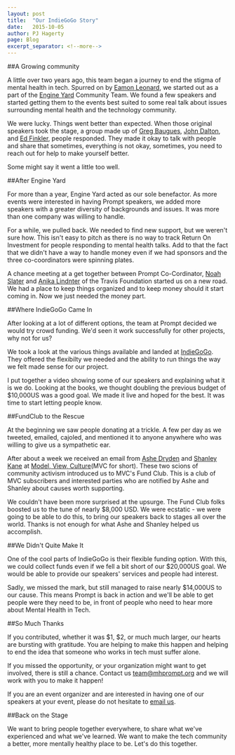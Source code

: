 ```yaml
---
layout: post
title:  "Our IndieGoGo Story"
date:   2015-10-05
author: PJ Hagerty
page: Blog
excerpt_separator: <!--more-->
---
```


##A Growing community

A little over two years ago, this team began a journey to end the stigma of mental health in tech.  Spurred on by [Eamon Leonard](https://twitter.com/eamonleonard), we started out as a part of the [Engine Yard](http://engineyard.com) Community Team.  We found a few speakers and started getting them to the events best suited to some real talk about issues surrounding mental health and the technology community.

We were lucky.  Things went better than expected.  When those original speakers took the stage, a group made up of [Greg Baugues](https://twitter.com/greggyb), [John Dalton](https://twitter.com/johndalton), and [Ed Finkler](https://twitter.com/funkatron), people responded.  They made it okay to talk with people and share that sometimes, everything is not okay, sometimes, you need to reach out for help to make yourself better.

Some might say it went a little too well.

##After Engine Yard

For more than a year, Engine Yard acted as our sole benefactor.  As more events were interested in having Prompt speakers, we added more speakers with a greater diversity of backgrounds and issues.  It was more than one company was willing to handle.

For a while, we pulled back.  We needed to find new support, but we weren't sure how.  This isn't easy to pitch as there is no way to track Return On Investment for people responding to mental health talks.  Add to that the fact that we didn't have a way to handle money even if we had sponsors and the three co-coordinators were spinning plates.

A chance meeting at a get together between Prompt Co-Cordinator, [Noah Slater](https://twitter.com/nslater) and [Anika Lindnter](https://twitter.com/langziehohr) of the Travis Foundation started us on a new road.  We had a place to keep things organized and to keep money should it start coming in.  Now we just needed the money part.

##Where IndieGoGo Came In

After looking at a lot of different options, the team at Prompt decided we would try crowd funding.  We'd seen it work successfully for other projects, why not for us?

We took a look at the various things available and landed at [IndieGoGo](http://indiegogo.com).  They offered the flexibilty we needed and the ability to run things the way we felt made sense for our project.

I put together a video showing some of our speakers and explaining what it is we do.  Looking at the books, we thought doubling the previous budget of $10,000US was a good goal.  We made it live and hoped for the best.  It was time to start letting people know.

##FundClub to the Rescue

At the beginning we saw people donating at a trickle.  A few per day as we tweeted, emailed, cajoled, and mentioned it to anyone anywhere who was willing to give us a sympathetic ear.

After about a week we received an email from [Ashe Dryden](https://twitter.com/ashedryden) and [Shanley Kane](https://twitter.com/shanley) at [Model, View, Culture](https://modelviewculture.com/)(MVC for short).  These two scions of community activism introduced us to MVC's Fund Club.  This is a club of MVC subscribers and interested parties who are notified by Ashe and Shanley about causes worth supporting.  

We couldn't have been more surprised at the upsurge.  The Fund Club folks boosted us to the tune of nearly $8,000 USD.  We were ecstatic - we were going to be able to do this, to bring our speakers back to stages all over the world.  Thanks is not enough for what Ashe and Shanley helped us accomplish.

##We Didn't Quite Make It

One of the cool parts of IndieGoGo is their flexible funding option.  With this, we could collect funds even if we fell a bit short of our $20,000US goal.  We would be able to provide our speakers' services and people had interest.

Sadly, we missed the mark, but still managed to raise nearly $14,000US to our cause.  This means Prompt is back in action and we'll be able to get people were they need to be, in front of people who need to hear more about Mental Health in Tech.

##So Much Thanks

If you contributed, whether it was $1, $2, or much much larger, our hearts are bursting with gratitude.  You are helping to make this happen and helping to end the idea that someone who works in tech must suffer alone.

If you missed the opportunity, or your organization might want to get involved, there is still a chance.  Contact us [team@mhprompt.org](mailto:team@mhprompt.org) and we will work with you to make it happen!

If you are an event organizer and are interested in having one of our speakers at your event, please do not hesitate to [email us](mailto:team@mhprompt.org).

##Back on the Stage

We want to bring people together everywhere, to share what we've experienced and what we've learned.  We want to make the tech community a better, more mentally healthy place to be.  Let's do this together.
